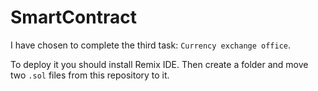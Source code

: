 # SmartContract

I have chosen to complete the third task: `Currency exchange office`.

To deploy it you should install Remix IDE. Then create a folder and move two `.sol` files from this repository to it.

